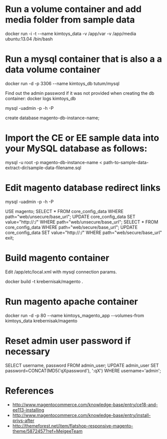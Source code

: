 # Run a volume container and add media folder from sample data
docker run -i -t --name kimtoys_data -v /app/var -v /app/media ubuntu:13.04 /bin/bash

# Run a mysql container that is also a a data volume container
docker run -d -p 3306 --name kimtoys_db tutum/mysql

Find out the admin password if it was not provided when creating the db container: docker logs kimtoys_db

mysql -uadmin -p<password> -h<host> -P<port>

create database magento-db-instance-name;

# Import the CE or EE sample data into your MySQL database as follows:
mysql -u root -p magento-db-instance-name < path-to-sample-data-extract-dir/sample-data-filename.sql

# Edit magento database redirect links
mysql -uadmin -p<password> -h<host> -P<port>

USE magento;
SELECT * FROM core_config_data WHERE path="web/unsecure/base_url";
UPDATE core_config_data SET value="http://<host>:<port>/" WHERE path="web/unsecure/base_url";
SELECT * FROM core_config_data WHERE path="web/secure/base_url";
UPDATE core_config_data SET value="http://<host>:<port>/" WHERE path="web/secure/base_url"
exit;

# Build magento container
Edit /app/etc/local.xml with mysql connection params.

docker build -t krebernisak/magento .

# Run magento apache container
docker run -d -p 80 --name kimtoys_magento_app --volumes-from kimtoys_data krebernisak/magento

# Reset admin user password if necessary
SELECT username, password FROM admin_user;
UPDATE admin_user SET password=CONCAT(MD5('qXpassword'), ':qX') WHERE username='admin';

# References
- http://www.magentocommerce.com/knowledge-base/entry/ce18-and-ee113-installing
- http://www.magentocommerce.com/knowledge-base/entry/install-privs-after
- http://themeforest.net/item/flatshop-responsive-magento-theme/5872457?ref=MeigeeTeam
